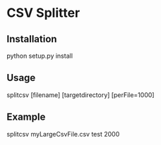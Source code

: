 # CSV Splitter

## Installation

python setup.py install

## Usage

splitcsv [filename] [targetdirectory] [perFile=1000]

## Example

splitcsv myLargeCsvFile.csv test 2000
